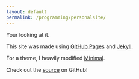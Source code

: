 ```yaml
---
layout: default
permalink: /programming/personalsite/
---
```


Your looking at it.

This site was made using [GitHub Pages](https://pages.github.com) and [Jekyll](https://jekyllrb.com/).

For a theme, I heavily modified [Minimal](https://github.com/pages-themes/minimal).

Check out the [source](https://github.com/karledramberg/karledramberg.github.io/) on GitHub!
